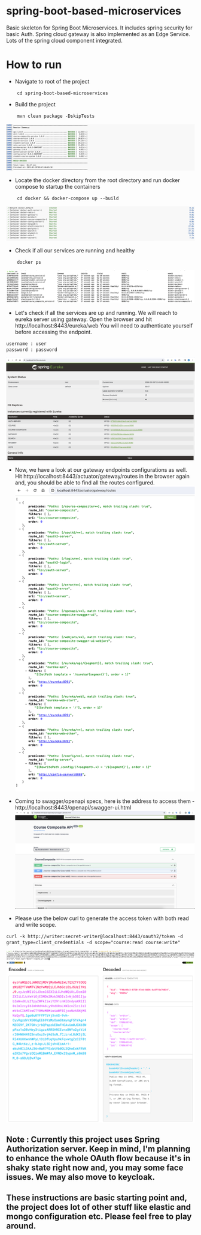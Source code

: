 # spring-boot-based-microservices

Basic skeleton for Spring Boot Microservices. It includes spring security for basic Auth. Spring cloud gateway is also implemented as an Edge Service. Lots of the spring cloud component integrated.

# How to run

- Navigate to root of the project
```
    cd spring-boot-based-microservices
```
- Build the project
```
    mvn clean package -DskipTests     
```
![Maven Build](https://github.com/Nasruddin/spring-boot-based-microservices/blob/master/images/build.png?raw=true)

- Locate the docker directory from the root directory and run docker compose to startup the containers
```
    cd docker && docker-compose up --build
```
![Docker Compose Build](https://github.com/Nasruddin/spring-boot-based-microservices/blob/master/images/docker-compose.png?raw=true)

- Check if all our services are running and healthy
```
    docker ps
```
![Docker PS](https://github.com/Nasruddin/spring-boot-based-microservices/blob/master/images/docker-ps.png?raw=true)

- Let's check if all the services are up and running. We will reach to eureka server using gateway. 
Open the browser and hit http://localhost:8443/eureka/web You will need to authenticate yourself before accessing the endpoint.
```
username : user
password : password
```
![Eureka](https://github.com/Nasruddin/spring-boot-based-microservices/blob/master/images/eureka.png?raw=true)

- Now, we have a look at our gateway endpoints configurations as well. Hit http://localhost:8443/actuator/gateway/routes in the browser again and, you should be able to find all the routes configured.
![Gateway Routes](https://github.com/Nasruddin/spring-boot-based-microservices/blob/master/images/gateway-routes.png?raw=true)


- Coming to swagger/openapi specs, here is the address to access them - http://localhost:8443/openapi/swagger-ui.html
![Swagger OpenApi Specs](https://github.com/Nasruddin/spring-boot-based-microservices/blob/master/images/swagger-openapi.png?raw=true)

- Please use the below curl to generate the access token with both read and write scope. 
```
curl -k http://writer:secret-writer@localhost:8443/oauth2/token -d grant_type=client_credentials -d scope="course:read course:write" 
```
![Swagger OpenApi Specs](https://github.com/Nasruddin/spring-boot-based-microservices/blob/master/images/oauth-endpoint.png?raw=true)
![Swagger OpenApi Specs](https://github.com/Nasruddin/spring-boot-based-microservices/blob/master/images/jwt-io.png?raw=true)

## Note : Currently this project uses Spring Authorization server. Keep in mind, I'm planning to enhance the whole OAuth flow because it's in shaky state right now and, you may some face issues. We may also move to keycloak. 
## These instructions are basic starting point and, the project does lot of other stuff like elastic and mongo configuration etc. Please feel free to play around.